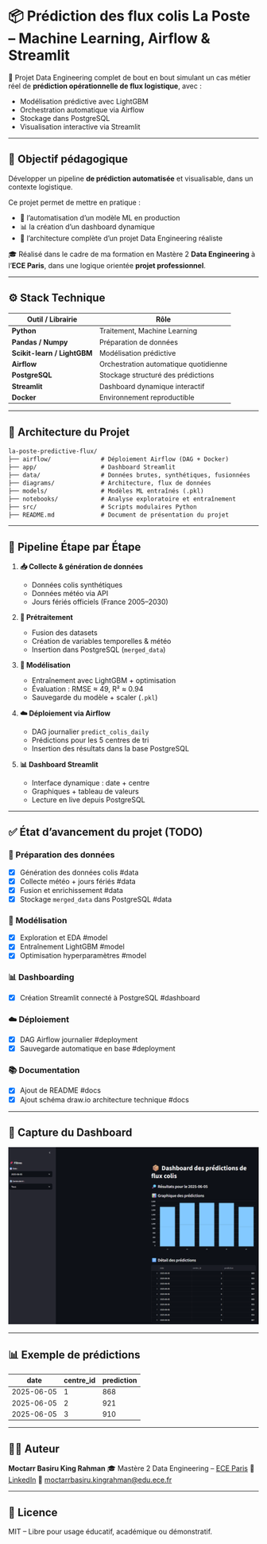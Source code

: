 # 📦 Prédiction des flux colis La Poste – Machine Learning, Airflow & Streamlit

🚀 Projet Data Engineering complet de bout en bout simulant un cas métier réel de **prédiction opérationnelle de flux logistique**, avec :

* Modélisation prédictive avec LightGBM
* Orchestration automatique via Airflow
* Stockage dans PostgreSQL
* Visualisation interactive via Streamlit

---

## 🎯 Objectif pédagogique

Développer un pipeline **de prédiction automatisée** et visualisable, dans un contexte logistique.

Ce projet permet de mettre en pratique :

* 🔄 l’automatisation d’un modèle ML en production
* 📊 la création d’un dashboard dynamique
* 🧱 l’architecture complète d’un projet Data Engineering réaliste

🎓 Réalisé dans le cadre de ma formation en Mastère 2 **Data Engineering** à l’**ECE Paris**, dans une logique orientée **projet professionnel**.

---

## ⚙️ Stack Technique

| Outil / Librairie           | Rôle                                  |
| --------------------------- | ------------------------------------- |
| **Python**                  | Traitement, Machine Learning          |
| **Pandas / Numpy**          | Préparation de données                |
| **Scikit-learn / LightGBM** | Modélisation prédictive               |
| **Airflow**                 | Orchestration automatique quotidienne |
| **PostgreSQL**              | Stockage structuré des prédictions    |
| **Streamlit**               | Dashboard dynamique interactif        |
| **Docker**                  | Environnement reproductible           |

---

## 🧱 Architecture du Projet

```
la-poste-predictive-flux/
├── airflow/              # Déploiement Airflow (DAG + Docker)
├── app/                  # Dashboard Streamlit
├── data/                 # Données brutes, synthétiques, fusionnées
├── diagrams/             # Architecture, flux de données
├── models/               # Modèles ML entraînés (.pkl)
├── notebooks/            # Analyse exploratoire et entraînement
├── src/                  # Scripts modulaires Python
├── README.md             # Document de présentation du projet
```

---

## 🚀 Pipeline Étape par Étape

1. **📥 Collecte & génération de données**

   * Données colis synthétiques
   * Données météo via API
   * Jours fériés officiels (France 2005–2030)

2. **🧹 Prétraitement**

   * Fusion des datasets
   * Création de variables temporelles & météo
   * Insertion dans PostgreSQL (`merged_data`)

3. **🧠 Modélisation**

   * Entraînement avec LightGBM + optimisation
   * Évaluation : RMSE ≈ 49, R² ≈ 0.94
   * Sauvegarde du modèle + scaler (`.pkl`)

4. **☁️ Déploiement via Airflow**

   * DAG journalier `predict_colis_daily`
   * Prédictions pour les 5 centres de tri
   * Insertion des résultats dans la base PostgreSQL

5. **📊 Dashboard Streamlit**

   * Interface dynamique : date + centre
   * Graphiques + tableau de valeurs
   * Lecture en live depuis PostgreSQL

---

## ✅ État d’avancement du projet (TODO)

### 📁 Préparation des données

* [x] Génération des données colis #data
* [x] Collecte météo + jours fériés #data
* [x] Fusion et enrichissement #data
* [x] Stockage `merged_data` dans PostgreSQL #data

### 🤖 Modélisation

* [x] Exploration et EDA #model
* [x] Entraînement LightGBM #model
* [x] Optimisation hyperparamètres #model

### 📊 Dashboarding

* [x] Création Streamlit connecté à PostgreSQL #dashboard

### ☁️ Déploiement

* [x] DAG Airflow journalier #deployment
* [x] Sauvegarde automatique en base #deployment

### 📚 Documentation

* [x] Ajout de README #docs
* [x] Ajout schéma draw\.io architecture technique #docs

---

## 📸 Capture du Dashboard

![png](/assets/image.png)

---

## 📊 Exemple de prédictions

| date       | centre\_id | prediction |
| ---------- | ---------- | ---------- |
| 2025-06-05 | 1          | 868        |
| 2025-06-05 | 2          | 921        |
| 2025-06-05 | 3          | 910        |

---

## 👨‍💻 Auteur

**Moctarr Basiru King Rahman**
🎓 Mastère 2 Data Engineering – [ECE Paris](https://www.ece.fr)
🔗 [LinkedIn](https://www.linkedin.com/in/moctarr)
📧 [moctarrbasiru.kingrahman@edu.ece.fr](mailto:moctarrbasiru.kingrahman@edu.ece.fr)

---

## 📄 Licence

MIT – Libre pour usage éducatif, académique ou démonstratif.
